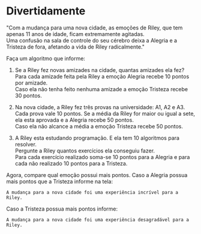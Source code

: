 # Divertidamente

"Com a mudança para uma nova cidade, as emoções de Riley, que tem apenas 11 anos de idade, ficam extremamente agitadas. <br>
Uma confusão na sala de controle do seu cérebro deixa a Alegria e a Tristeza de fora, afetando a vida de Riley radicalmente."

Faça um algoritmo que informe:

1. Se a Riley fez novas amizades na cidade, quantas amizades ela fez? <br>
  Para cada amizade feita pela Riley a emoção Alegria recebe 10 pontos por amizade.<br>
  Caso ela não tenha feito nenhuma amizade a emoção Tristeza recebe 30 pontos.

2. Na nova cidade, a Riley fez três provas na universidade: A1, A2 e A3. <br>
  Cada prova vale 10 pontos. Se a média da Riley for maior ou igual a sete, ela esta aprovada e a Alegria recebe 50 pontos.<br>
  Caso ela não alcance a média a emoção Tristeza recebe 50 pontos.

3. A Riley esta estudando programação.
  E ela tem 10 algoritmos para resolver. <br>
  Pergunte a Riley quantos exercícios ela conseguiu fazer.<br>
  Para cada exercício realizado soma-se 10 pontos para a Alegria e para cada não realizado 10 pontos para a Tristeza.

Agora, compare qual emoção possui mais pontos.
Caso a Alegria possua mais pontos que a Tristeza informe na tela:

~~~
A mudança para a nova cidade foi uma experiência incrível para a Riley.
~~~

Caso a Tristeza possua mais pontos informe:
~~~
A mudança para a nova cidade foi uma experiência desagradável para a Riley.
~~~
